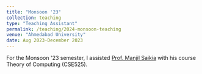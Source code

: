 ```yaml
---
title: "Monsoon '23"
collection: teaching
type: "Teaching Assistant"
permalink: /teaching/2024-monsoon-teaching
venue: "Ahmedabad University"
date: Aug 2023-December 2023
---
```

For the Monsoon '23 semester, I assisted [Prof. Manjil Saikia](https://ahduni.edu.in/academics/schools-centres/school-of-arts-and-sciences/faculty/manjil-saikia/) with his course Theory of Computing (CSE525).
